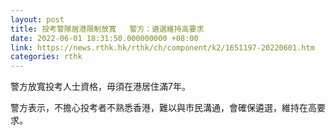 ```yaml
---
layout: post
title: 投考警隊居港限制放寬   警方：遴選維持高要求
date: 2022-06-01 18:31:50.000000000 +08:00
link: https://news.rthk.hk/rthk/ch/component/k2/1651197-20220601.htm
categories: rthk
---
```


警方放寬投考人士資格，毋須在港居住滿7年。

警方表示，不擔心投考者不熟悉香港，難以與市民溝通，會確保遴選，維持在高要求。
